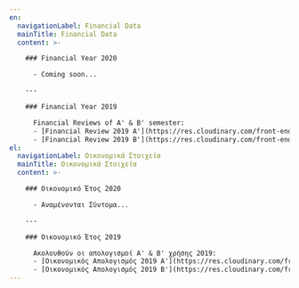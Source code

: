 ```yaml
---
en:
  navigationLabel: Financial Data
  mainTitle: Financial Data
  content: >-

    ### Financial Year 2020

      - Coming soon...

    ---

    ### Financial Year 2019

      Financial Reviews of Α' & Β' semester:
      - [Financial Review 2019 A'](https://res.cloudinary.com/front-end-matters/image/upload/v1630830470/hellenic-space-center/financial_review_2019_A.pdf)
      - [Financial Review 2019 B'](https://res.cloudinary.com/front-end-matters/image/upload/v1630830476/hellenic-space-center/financial_review_2019_B.pdf)
el:
  navigationLabel: Οικονομικά Στοιχεία
  mainTitle: Οικονομικά Στοιχεία
  content: >-

    ### Οικονομικό Έτος 2020

      - Αναμένονται Σύντομα...

    ---

    ### Οικονομικό Έτος 2019

      Ακολουθούν οι απολογισμοί Α' & Β' χρήσης 2019:
      - [Οικονομικός Απολογισμός 2019 A'](https://res.cloudinary.com/front-end-matters/image/upload/v1630830470/hellenic-space-center/financial_review_2019_A.pdf)
      - [Οικονομικός Απολογισμός 2019 B'](https://res.cloudinary.com/front-end-matters/image/upload/v1630830476/hellenic-space-center/financial_review_2019_B.pdf)
---
```

